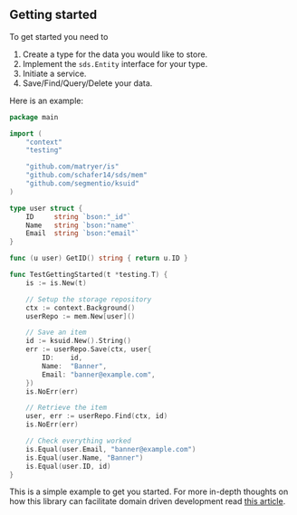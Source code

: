 ## Getting started

To get started you need to 

1. Create a type for the data you would like to store.
2. Implement the `sds.Entity` interface for your type.
3. Initiate a service.
4. Save/Find/Query/Delete your data.

Here is an example:

```go
package main

import (
	"context"
	"testing"

	"github.com/matryer/is"
	"github.com/schafer14/sds/mem"
	"github.com/segmentio/ksuid"
)

type user struct {
	ID     string `bson:"_id"`
	Name   string `bson:"name"`
	Email  string `bson:"email"` 
}

func (u user) GetID() string { return u.ID }

func TestGettingStarted(t *testing.T) {
	is := is.New(t)

	// Setup the storage repository 
	ctx := context.Background()
	userRepo := mem.New[user]()

	// Save an item
	id := ksuid.New().String()
	err := userRepo.Save(ctx, user{
		ID:    id,
		Name:  "Banner",
		Email: "banner@example.com",
	})
	is.NoErr(err)

	// Retrieve the item
	user, err := userRepo.Find(ctx, id)
	is.NoErr(err)

	// Check everything worked
	is.Equal(user.Email, "banner@example.com")
	is.Equal(user.Name, "Banner")
	is.Equal(user.ID, id)
}
```

This is a simple example to get you started. For more in-depth thoughts on 
how this library can facilitate domain driven development read [this article](../wiki/how-tos/domain-service.md).
